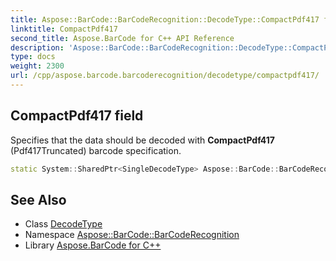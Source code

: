 ```yaml
---
title: Aspose::BarCode::BarCodeRecognition::DecodeType::CompactPdf417 field
linktitle: CompactPdf417
second_title: Aspose.BarCode for C++ API Reference
description: 'Aspose::BarCode::BarCodeRecognition::DecodeType::CompactPdf417 field. Specifies that the data should be decoded with CompactPdf417 (Pdf417Truncated) barcode specification in C++.'
type: docs
weight: 2300
url: /cpp/aspose.barcode.barcoderecognition/decodetype/compactpdf417/
---
```

## CompactPdf417 field


Specifies that the data should be decoded with **CompactPdf417** (Pdf417Truncated) barcode specification.

```cpp
static System::SharedPtr<SingleDecodeType> Aspose::BarCode::BarCodeRecognition::DecodeType::CompactPdf417
```




## See Also

* Class [DecodeType](../)
* Namespace [Aspose::BarCode::BarCodeRecognition](../../)
* Library [Aspose.BarCode for C++](../../../)
